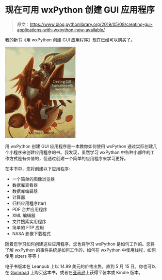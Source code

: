 # 现在可用 wxPython 创建 GUI 应用程序

> 原文：<https://www.blog.pythonlibrary.org/2019/05/08/creating-gui-applications-with-wxpython-now-available/>

我的新书《用 wxPython 创建 GUI 应用程序》现在已经可以购买了。

[![Cover art for Creating GUI Applications with wxPython](img/203c5250ef4267499ad1d9311da897a7.png)](https://leanpub.com/creatingapplicationswithwxpython)

用 wxPython 创建 GUI 应用程序是一本教你如何使用 wxPython 通过实际创建几个小程序来创建应用程序的书。我发现，虽然学习 wxPython 中各种小部件的工作方式是有价值的，但通过创建一个简单的应用程序来学习更好。

在本书中，您将创建以下应用程序:

*   一个简单的图像浏览器
*   数据库查看器
*   数据库编辑器
*   计算器
*   归档应用程序(tar)
*   PDF 合并应用程序
*   XML 编辑器
*   文件搜索实用程序
*   简单的 FTP 应用
*   NASA 影像下载程式

随着您学习如何创建这些应用程序，您也将学习 wxPython 是如何工作的。您将了解 wxPython 的事件系统是如何工作的，如何在 wxPython 中使用线程，如何使用 sizers 等等！

电子书版本在 Leanpub 上以 14.99 美元的价格出售，直到 5 月 15 日。你也可以在 [Gumroad](https://gum.co/Eogsr) 上购买这本书，或者在[亚马逊](https://www.amazon.com/dp/0996062890)上获得平装本或 Kindle 版本。
